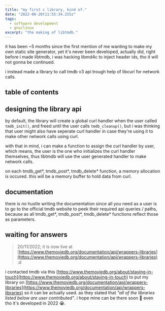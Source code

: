 ```yaml
---
title: "my first c library, kind of."
date: "2022-08-20t11:55:34.255z"
tags:
  - software development 
  - gnu/linux
excerpt: "the making of libtmdb."
---
```


it has been ~5 months since the first mention of me wanting to make my own static site generator, yet it's never been developed, actually did, right before i made libtmdb, i was hacking libmd4c to inject header ids, tho it will not gonna be continued.

i instead made a library to call tmdb v3 api trough help of libcurl for network calls.

## table of contents

## designing the library api

by default, the library will create a global curl handler when the user called `tmdb_init()`, and freed until the user calls `tmdb_cleanup()`, but i was thinking that user might also have seperate curl handler in case they're using it to make other network calls using curl.

with that in mind, i can make a function to assign the curl handler by user, which means, the user is the one who initializes the curl handler themselves, thus libtmdb will use the user generated handler to make network calls.

on each tmdb_get*, tmdb_post*, tmdb_delete* function, a memory allocation is occured. this will be a memory buffer to hold data from curl.

## documentation

there is no hustle writing the documentation since all you need as a user is to go to the official tmdb website to peek their required api queries / paths, because as all tmdb_get*, tmdb_post*, tmdb_delete* functions reflect those as parameters.

## waiting for answers

> 20/11/2022; it is now live at [https://www.themoviedb.org/documentation/api/wrappers-libraries](https://www.themoviedb.org/documentation/api/wrappers-libraries) :d

i contacted tmdb via this [https://www.themoviedb.org/about/staying-in-touch](https://www.themoviedb.org/about/staying-in-touch) to put my library on [https://www.themoviedb.org/documentation/api/wrappers-libraries](https://www.themoviedb.org/documentation/api/wrappers-libraries) so it can be actually used. as they stated that _"all of the libraries listed below are user contributed"_. i hope mine can be there soon 🙂 even tho it's developed in 2022 😭.
